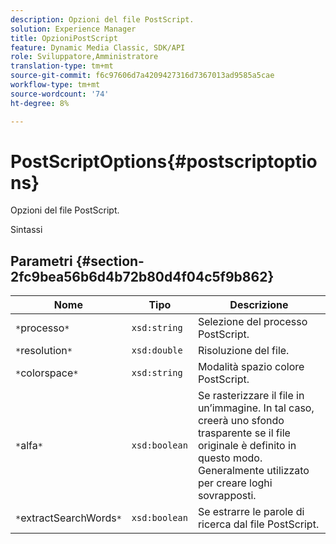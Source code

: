 ```yaml
---
description: Opzioni del file PostScript.
solution: Experience Manager
title: OpzioniPostScript
feature: Dynamic Media Classic, SDK/API
role: Sviluppatore,Amministratore
translation-type: tm+mt
source-git-commit: f6c97606d7a4209427316d7367013ad9585a5cae
workflow-type: tm+mt
source-wordcount: '74'
ht-degree: 8%

---
```



# PostScriptOptions{#postscriptoptions}

Opzioni del file PostScript.

Sintassi

## Parametri {#section-2fc9bea56b6d4b72b80d4f04c5f9b862}

| Nome | Tipo | Descrizione |
|---|---|---|
| `*`processo`*` | `xsd:string` | Selezione del processo PostScript. |
| `*`resolution`*` | `xsd:double` | Risoluzione del file. |
| `*`colorspace`*` | `xsd:string` | Modalità spazio colore PostScript. |
| `*`alfa`*` | `xsd:boolean` | Se rasterizzare il file in un’immagine. In tal caso, creerà uno sfondo trasparente se il file originale è definito in questo modo. Generalmente utilizzato per creare loghi sovrapposti. |
| `*`extractSearchWords`*` | `xsd:boolean` | Se estrarre le parole di ricerca dal file PostScript. |

